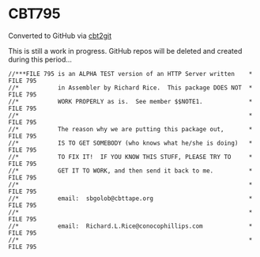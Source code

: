 # CBT795
Converted to GitHub via [cbt2git](https://github.com/wizardofzos/cbt2git)

This is still a work in progress. GitHub repos will be deleted and created during this period...

```
//***FILE 795 is an ALPHA TEST version of an HTTP Server written    *   FILE 795
//*           in Assembler by Richard Rice.  This package DOES NOT  *   FILE 795
//*           WORK PROPERLY as is.  See member $$NOTE1.             *   FILE 795
//*                                                                 *   FILE 795
//*           The reason why we are putting this package out,       *   FILE 795
//*           IS TO GET SOMEBODY (who knows what he/she is doing)   *   FILE 795
//*           TO FIX IT!  IF YOU KNOW THIS STUFF, PLEASE TRY TO     *   FILE 795
//*           GET IT TO WORK, and then send it back to me.          *   FILE 795
//*                                                                 *   FILE 795
//*           email:  sbgolob@cbttape.org                           *   FILE 795
//*                                                                 *   FILE 795
//*           email:  Richard.L.Rice@conocophillips.com             *   FILE 795
//*                                                                 *   FILE 795
```
